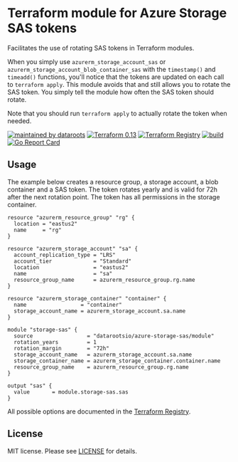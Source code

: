 # Terraform module for Azure Storage SAS tokens

Facilitates the use of rotating SAS tokens in Terraform modules.

When you simply use `azurerm_storage_account_sas` or `azurerm_storage_account_blob_container_sas` with the `timestamp()` and `timeadd()` functions, you'll notice that the tokens are updated on each call to `terraform apply`.
This module avoids that and still allows you to rotate the SAS token. You simply tell the module how often the SAS token should rotate.

Note that you should run `terraform apply` to actually rotate the token when needed.

[![maintained by dataroots](https://img.shields.io/badge/maintained%20by-dataroots-%2300b189)](https://dataroots.io)
[![Terraform 0.13](https://img.shields.io/badge/terraform-0.13-%23623CE4)](https://www.terraform.io)
[![Terraform Registry](https://img.shields.io/badge/terraform-registry-%23623CE4)](https://registry.terraform.io/modules/datarootsio/azure-storage-sas/module)
[![build](https://github.com/datarootsio/terraform-module-azure-storage-sas/workflows/build/badge.svg)](https://github.com/datarootsio/terraform-module-azure-storage-sas/actions?query=workflow%3Abuild)
[![Go Report Card](https://goreportcard.com/badge/github.com/datarootsio/terraform-module-azure-storage-sas)](https://goreportcard.com/report/github.com/datarootsio/terraform-module-azure-storage-sas)

## Usage

The example below creates a resource group, a storage account, a blob container and a SAS token. The token rotates yearly and is valid for 72h after the next rotation point. The token has all permissions in the storage container.

```hcl-terraform
resource "azurerm_resource_group" "rg" {
  location = "eastus2"
  name     = "rg"
}

resource "azurerm_storage_account" "sa" {
  account_replication_type = "LRS"
  account_tier             = "Standard"
  location                 = "eastus2"
  name                     = "sa"
  resource_group_name      = azurerm_resource_group.rg.name
}

resource "azurerm_storage_container" "container" {
  name                 = "container"
  storage_account_name = azurerm_storage_account.sa.name
}

module "storage-sas" {
  source                 = "datarootsio/azure-storage-sas/module"
  rotation_years         = 1
  rotation_margin        = "72h"
  storage_account_name   = azurerm_storage_account.sa.name
  storage_container_name = azurerm_storage_container.container.name
  resource_group_name    = azurerm_resource_group.rg.name
}

output "sas" {
  value       = module.storage-sas.sas
}
```

All possible options are documented in the [Terraform Registry](https://registry.terraform.io/modules/datarootsio/azure-storage-sas/module/?tab=inputs).

## License

MIT license. Please see [LICENSE](LICENSE.md) for details.